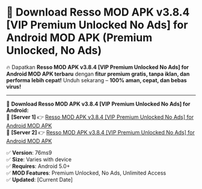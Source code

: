 # 🚀 Download Resso MOD APK v3.8.4 [VIP Premium Unlocked No Ads] for Android MOD APK (Premium Unlocked, No Ads)  

🔥 Dapatkan **Resso MOD APK v3.8.4 [VIP Premium Unlocked No Ads] for Android MOD APK terbaru** dengan **fitur premium gratis, tanpa iklan, dan performa lebih cepat!** Unduh sekarang – **100% aman, cepat, dan bebas virus!**  

---


🔽 **Download Resso MOD APK v3.8.4 [VIP Premium Unlocked No Ads] for Android:**  
🔹 **[Server 1]** 👉 [Resso MOD APK v3.8.4 [VIP Premium Unlocked No Ads] for Android MOD APK](https://apkcomod.com?title=Resso_MOD_APK_v3.8.4_[VIP_Premium_Unlocked_No_Ads]_for_Android)  
🔹 **[Server 2]** 👉 [Resso MOD APK v3.8.4 [VIP Premium Unlocked No Ads] for Android MOD APK](https://apkcomod.com?title=Resso_MOD_APK_v3.8.4_[VIP_Premium_Unlocked_No_Ads]_for_Android)  


✅ **Version**: 76ms9  
✅ **Size**: Varies with device  
✅ **Requires**: Android 5.0+  
✅ **MOD Features**: Premium Unlocked, No Ads, Unlimited Access  
✅ **Updated**: [Current Date]  